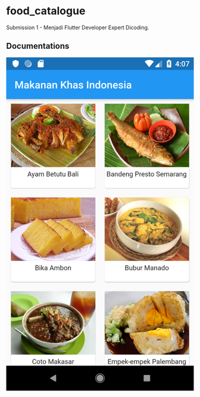 # food_catalogue

Submission 1 - Menjadi Flutter Developer Expert Dicoding.

## Documentations

![Alt text](https://github.com/tiyan-attirmidzi/MFDE-Submission-1/blob/master/documentation/documentation_listfood.png "List Makanan")
